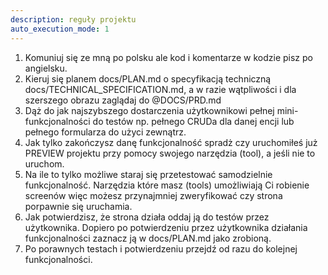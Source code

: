 ```yaml
---
description: reguły projektu
auto_execution_mode: 1
---
```


1. Komuniuj się ze mną po polsku ale kod i komentarze w kodzie pisz po angielsku.
2. Kieruj się planem docs/PLAN.md o specyfikacją techniczną docs/TECHNICAL_SPECIFICATION.md, a w razie wątpliwości i dla szerszego obrazu zaglądaj do @DOCS/PRD.md
3. Dąż do jak najszybszego dostarczenia użytkownikowi pełnej mini-funkcjonalności do testów np. pełnego CRUDa dla danej encji lub pełnego formularza do użyci zewnątrz. 
4. Jak tylko zakończysz danę funkcjonalność spradż czy uruchomiłeś już PREVIEW projektu przy pomocy swojego narzędzia (tool), a jeśli nie to uruchom.
5. Na ile to tylko możliwe staraj się przetestować samodzielnie funkcjonalność. Narzędzia które masz (tools) umożliwiają Ci robienie screenów więc możesz przynajmniej zweryfikować czy strona porpawnie się uruchamia.
6. Jak potwierdzisz, że strona działa oddaj ją do testów przez użytkownika. Dopiero po potwierdzeniu przez użytkownika działania funkcjonalności zaznacz ją w docs/PLAN.md jako zrobioną. 
7. Po porawnych testach i potwierdzeniu przejdź od razu do kolejnej funkcjonalności.